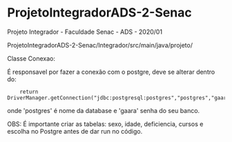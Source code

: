 # ProjetoIntegradorADS-2-Senac
Projeto Integrador - Faculdade Senac - ADS - 2020/01


ProjetoIntegradorADS-2-Senac/Integrador/src/main/java/projeto/

Classe Conexao:

 É responsavel por fazer a conexão com o postgre, deve se alterar dentro do:
 
        return DriverManager.getConnection("jdbc:postgresql:postgres","postgres","gaara");
 
 onde 'postgres' é nome da database e 'gaara' senha do seu banco.
 
 OBS: É importante criar as tabelas: sexo, idade, deficiencia, cursos e escolha no Postgre antes de dar run no código.
 
